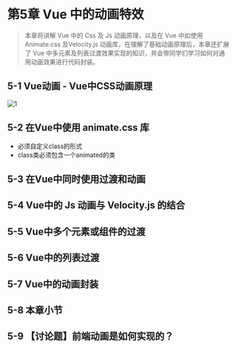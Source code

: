 # 第5章 Vue 中的动画特效

> 本章将讲解 Vue 中的 Css 及 Js 动画原理，以及在 Vue 中如使用 Animate.css 及Velocity.js 动画库，在理解了基础动画原理后，本章还扩展了 Vue 中多元素及列表过渡效果实现的知识，并会带同学们学习如何对通用动画效果进行代码封装。



## 5-1 Vue动画 - Vue中CSS动画原理


![1](https://cdn.jsdelivr.net/gh/xiaodongxier/static@main/qnew/0OVNFj.png)






## 5-2 在Vue中使用 animate.css 库



* 必须自定义class的形式
* class类必须包含一个animated的类


## 5-3 在Vue中同时使用过渡和动画












## 5-4 Vue中的 Js 动画与 Velocity.js 的结合


> 









## 5-5 Vue中多个元素或组件的过渡












## 5-6 Vue中的列表过渡












## 5-7 Vue中的动画封装












## 5-8 本章小节












## 5-9 【讨论题】前端动画是如何实现的？











